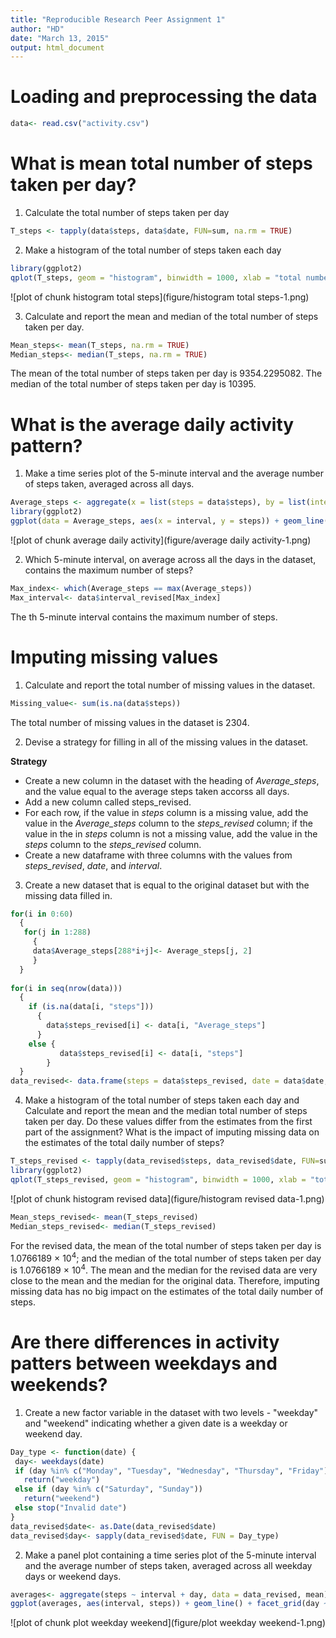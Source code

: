 ```yaml
---
title: "Reproducible Research Peer Assignment 1"
author: "HD"
date: "March 13, 2015"
output: html_document
---
```

# Loading and preprocessing the data

```r
data<- read.csv("activity.csv")
```

# What is mean total number of steps taken per day?
1. Calculate the total number of steps taken per day

```r
T_steps <- tapply(data$steps, data$date, FUN=sum, na.rm = TRUE)
```

2. Make a histogram of the total number of steps taken each day

```r
library(ggplot2)
qplot(T_steps, geom = "histogram", binwidth = 1000, xlab = "total number of steps taken each day")
```

![plot of chunk histogram total steps](figure/histogram total steps-1.png) 

3. Calculate and report the mean and median of the total number of steps taken per day.

```r
Mean_steps<- mean(T_steps, na.rm = TRUE)
Median_steps<- median(T_steps, na.rm = TRUE)
```
The mean of the total number of steps taken per day is 9354.2295082. The median of the total number of steps taken per day is 10395.

# What is the average daily activity pattern?
1. Make a time series plot of the 5-minute interval and the average number of steps taken, averaged across all days.

```r
Average_steps <- aggregate(x = list(steps = data$steps), by = list(interval = data$interval), FUN = mean, na.rm = TRUE)
library(ggplot2)
ggplot(data = Average_steps, aes(x = interval, y = steps)) + geom_line() + xlab("5-minute interval") + ylab("average number of steps taken") 
```

![plot of chunk average daily activity](figure/average daily activity-1.png) 

2. Which 5-minute interval, on average across all the days in the dataset, contains the maximum number of steps?

```r
Max_index<- which(Average_steps == max(Average_steps))
Max_interval<- data$interval_revised[Max_index]
```
The th 5-minute interval contains the maximum number of steps.

# Imputing missing values
1. Calculate and report the total number of missing values in the dataset.

```r
Missing_value<- sum(is.na(data$steps))
```
The total number of missing values in the dataset is 2304.

2. Devise a strategy for filling in all of the missing values in the dataset.
  
  **Strategy**
  - Create a new column in the dataset with the heading of *Average_steps*, and the value equal to the average steps taken accorss all days. 
  - Add a new column called steps_revised. 
  - For each row, if the value in *steps* column is a missing value, add the value in the *Average_steps* column to the *steps_revised* column; if the value in the in *steps* column is not a missing value, add the value in the *steps* column to the *steps_revised* column.
  - Create a new dataframe with three columns with the values from *steps_revised*, *date*, and *interval*.

3. Create a new dataset that is equal to the original dataset but with the missing data filled in.

```r
for(i in 0:60)
  {
   for(j in 1:288)
     {
     data$Average_steps[288*i+j]<- Average_steps[j, 2]
     }
  }
  
for(i in seq(nrow(data)))
  {
    if (is.na(data[i, "steps"])) 
      {
        data$steps_revised[i] <- data[i, "Average_steps"]
      }  
    else {
           data$steps_revised[i] <- data[i, "steps"]
        }
  }
data_revised<- data.frame(steps = data$steps_revised, date = data$date, interval = data$interval)
```

4. Make a histogram of the total number of steps taken each day and Calculate and report the mean and the median total number of steps taken per day. Do these values differ from the estimates from the first part of the assignment? What is the impact of imputing missing data on the estimates of the total daily number of steps?

```r
T_steps_revised <- tapply(data_revised$steps, data_revised$date, FUN=sum )
library(ggplot2)
qplot(T_steps_revised, geom = "histogram", binwidth = 1000, xlab = "total number of steps taken each day")
```

![plot of chunk histogram revised data](figure/histogram revised data-1.png) 


```r
Mean_steps_revised<- mean(T_steps_revised)
Median_steps_revised<- median(T_steps_revised)
```
For the revised data, the mean of the total number of steps taken per day is 1.0766189 &times; 10<sup>4</sup>; and the median of the total number of steps taken per day is 1.0766189 &times; 10<sup>4</sup>. The mean and the median for the revised data are very close to the mean and the median for the original data. Therefore, imputing missing data has no big impact on the estimates of the total daily number of steps.

# Are there differences in activity patters between weekdays and weekends?

1. Create a new factor variable in the dataset with two levels - "weekday" and "weekend" indicating whether a given date is a weekday or weekend day.

```r
Day_type <- function(date) {
 day<- weekdays(date)
 if (day %in% c("Monday", "Tuesday", "Wednesday", "Thursday", "Friday"))
   return("weekday") 
 else if (day %in% c("Saturday", "Sunday"))
   return("weekend")
 else stop("Invalid date")
}
data_revised$date<- as.Date(data_revised$date)
data_revised$day<- sapply(data_revised$date, FUN = Day_type)
```

2. Make a panel plot containing a time series plot of the 5-minute interval and the average number of steps taken, averaged across all weekday days or weekend days.

```r
averages<- aggregate(steps ~ interval + day, data = data_revised, mean)
ggplot(averages, aes(interval, steps)) + geom_line() + facet_grid(day ~ .) + xlab("5-minute interval") + ylab("Number of steps")
```

![plot of chunk plot weekday weekend](figure/plot weekday weekend-1.png) 

